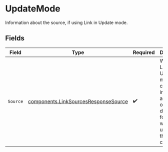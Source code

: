 # UpdateMode

Information about the source, if using Link in Update mode.


## Fields

| Field                                                                                                                              | Type                                                                                                                               | Required                                                                                                                           | Description                                                                                                                        |
| ---------------------------------------------------------------------------------------------------------------------------------- | ---------------------------------------------------------------------------------------------------------------------------------- | ---------------------------------------------------------------------------------------------------------------------------------- | ---------------------------------------------------------------------------------------------------------------------------------- |
| `Source`                                                                                                                           | [components.LinkSourcesResponseSource](../../models/components/linksourcesresponsesource.md)                                       | :heavy_check_mark:                                                                                                                 | When using Link in Update mode, this contains information about the original data source for which we are updating the connection. |